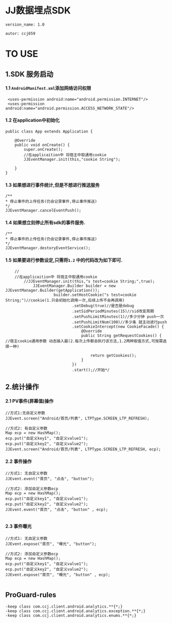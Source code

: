 
# JJ数据埋点SDK



`version_name: 1.0`

`autor: ccj659`

# TO USE

## 1.SDK 服务启动


#### 1.1 `AndroidManifest.xml`添加网络访问权限

```
 <uses-permission android:name="android.permission.INTERNET"/>
 <uses-permission android:name="android.permission.ACCESS_NETWORK_STATE"/>

```

#### 1.2 在application中初始化

```
public class App extends Application {

    @Override
    public void onCreate() {
        super.onCreate();
        //在applicaition中 将宿主中取通用cookie
        JJEventManager.init(this,"cookie String");

    }
}

```

#### 1.3 如果想进行事件统计,但是不想进行推送服务

```
/**
* 停止事件的上传任务(仍会记录事件,停止事件推送)
*/
JJEventManager.cancelEventPush();
```


#### 1.4 如果想立刻停止所有sdk的事件服务.

```
/**
* 停止事件的上传任务(仍会记录事件,停止事件推送)
*/
JJEventManager.destoryEventService();
```

#### 1.5 如果要进行参数设定,只需将`1.2` 中的代码改为如下即可.

```
    //
    //在applicaition中 将宿主中取通用cookie
        //JJEventManager.init(this,"s test=cookie String;",true);
            JJEventManager.Builder builder = new JJEventManager.Builder(getApplication());
                     builder.setHostCookie("s test=cookie String;")//cookie(1.只会初始化调用一次,后续上传不会再调用)
                             .setDebug(true)//是否是debug
                             .setSidPeriodMinutes(15)//sid改变周期
                             .setPushLimitMinutes(1)//多少分钟 push一次
                             .setPushLimitNum(100)//多少条 就主动进行push
                             .setCookieIntercept(new CookieFacade() {
                                 @Override
                                 public String getRequestCookies() { //宿主cookie通用参数 动态插入器(2.每次上传都会执行该方法,1.2两种取值方式,可按需选择一种)

                                     return getCookies();
                                 }
                             })
                             .start();//开始*/

```



## 2.统计操作


#### 2.1 PV事件(屏幕值)操作

```
//方式1:无自定义参数
JJEvent.screen("Android/首页/列表", LTPType.SCREEN_LTP_REFRESH);

//方式2: 有自定义参数
Map ecp = new HashMap();
ecp.put("自定义key1", "自定义value1");
ecp.put("自定义key2", "自定义value2");
JJEvent.screen("Android/首页/列表", LTPType.SCREEN_LTP_REFRESH, ecp);

```

#### 2.2 事件操作

```
//方式1: 无自定义参数
JJEvent.event("首页", "点击", "button");

//方式2: 添加自定义参数ecp
Map ecp = new HashMap();
ecp.put("自定义key1", "自定义value1");
ecp.put("自定义key2", "自定义value2");
JJEvent.event("首页", "点击", "button" , ecp);


```
#### 2.3 事件曝光

```
//方式1: 无自定义参数
JJEvent.expose("首页", "曝光", "button");

//方式2: 添加自定义参数ecp
Map ecp = new HashMap();
ecp.put("自定义key1", "自定义value1");
ecp.put("自定义key2", "自定义value2");
JJEvent.expose("首页", "曝光", "button" , ecp);


```

## ProGuard-rules

```
-keep class com.ccj.client.android.analytics.**{*;}
-keep class com.ccj.client.android.analytics.exception.**{*;}
-keep class com.ccj.client.android.analytics.enums.**{*;}
```






